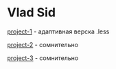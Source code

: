 # Vlad Sid

[project-1](https://insilicoo.github.io/src/ "адаптивная") - адаптивная верска .less

[project-2](https://InSilicoO.github.io/landingPage/src "landingPage") - сомнительно

[project-3](https://InSilicoO.github.io/project_4/src "waxom") - сомнительно
